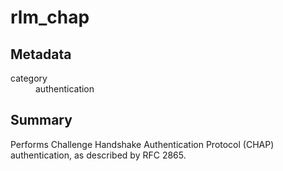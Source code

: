 # rlm_chap
## Metadata
<dl>
  <dt>category</dt><dd>authentication</dd>
</dl>

## Summary

Performs Challenge Handshake Authentication Protocol (CHAP) authentication, as described by RFC 2865.
